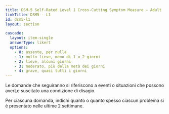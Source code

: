 ```yaml
---
title: DSM-5 Self-Rated Level 1 Cross-Cutting Symptom Measure – Adult
linkTitle: DSM5 - L1
id: dsm5-l1
layout: section

cascade:
  layout: item-single
  answerType: likert
  options:
    - 0: assente, per nulla
    - 1: molto lieve, meno di 1 o 2 giorni
    - 2: lieve, alcuni giorni
    - 3: moderato, più della metà dei giorni
    - 4: grave, quasi tutti i giorni
---
```

<p class="mb-3">Le domande che seguiranno si riferiscono a eventi o situazioni che possono averLe suscitato una condizione di disagio.</p>
<p>Per ciascuna domanda, indichi quanto o quanto spesso ciascun problema si è presentato nelle ultime 2 settimane.</p>
